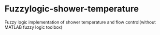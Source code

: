 # Fuzzylogic-shower-temperature
Fuzzy logic implementation of shower temperature and flow control(without MATLAB fuzzy logic toolbox)
